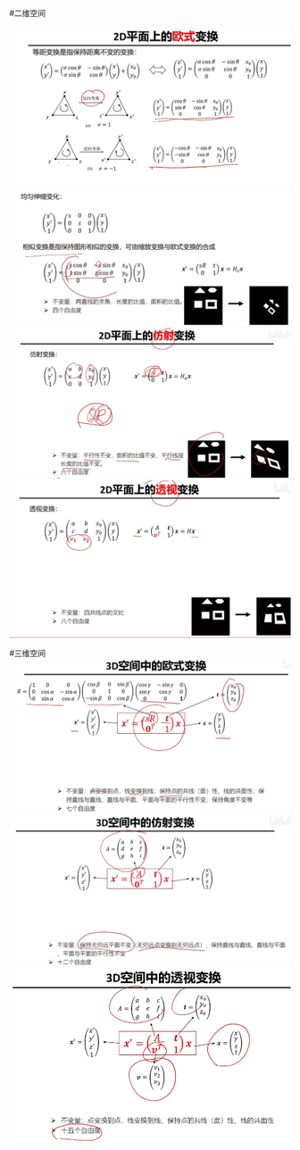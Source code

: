 #二维空间

![欧式变换](images/20231105214922.png)
![相似性变换](images/20231105215110.png)
![仿射变换](images/20231105215301.png)
![透视变换](images/20231105215325.png)

#三维空间
![欧式变换](images/20231105215416.png)
![仿射变换](images/20231105215445.png)
![透视变换](images/20231105215521.png)
